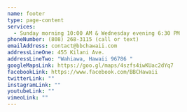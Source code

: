 ```yaml
---
name: footer
type: page-content
services:
  - Sunday morning 10:00 AM & Wednesday evening 6:30 PM
phoneNumber: (808) 268-3115 (call or text)
emailAddress: contact@bbchawaii.com
addressLineOne: 455 Kilani Ave.
addressLineTwo: "Wahiawa, Hawaii 96786 "
googleMapsLink: https://goo.gl/maps/4szfs4iwKUac2dYq7
facebookLink: https://www.facebook.com/BBCHawaii
twitterLink: ""
instagramLink: ""
youtubeLink: ""
vimeoLink: ""
---
```

